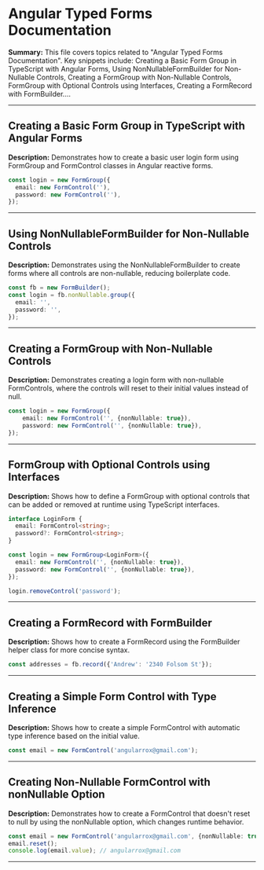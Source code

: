 # Angular Typed Forms Documentation

**Summary:** This file covers topics related to "Angular Typed Forms Documentation". Key snippets include: Creating a Basic Form Group in TypeScript with Angular Forms, Using NonNullableFormBuilder for Non-Nullable Controls, Creating a FormGroup with Non-Nullable Controls, FormGroup with Optional Controls using Interfaces, Creating a FormRecord with FormBuilder....

---

## Creating a Basic Form Group in TypeScript with Angular Forms

**Description:** Demonstrates how to create a basic user login form using FormGroup and FormControl classes in Angular reactive forms.

```typescript
const login = new FormGroup({
  email: new FormControl(''),
  password: new FormControl(''),
});
```

---

## Using NonNullableFormBuilder for Non-Nullable Controls

**Description:** Demonstrates using the NonNullableFormBuilder to create forms where all controls are non-nullable, reducing boilerplate code.

```typescript
const fb = new FormBuilder();
const login = fb.nonNullable.group({
  email: '',
  password: '',
});
```

---

## Creating a FormGroup with Non-Nullable Controls

**Description:** Demonstrates creating a login form with non-nullable FormControls, where the controls will reset to their initial values instead of null.

```typescript
const login = new FormGroup({
    email: new FormControl('', {nonNullable: true}),
    password: new FormControl('', {nonNullable: true}),
});
```

---

## FormGroup with Optional Controls using Interfaces

**Description:** Shows how to define a FormGroup with optional controls that can be added or removed at runtime using TypeScript interfaces.

```typescript
interface LoginForm {
  email: FormControl<string>;
  password?: FormControl<string>;
}

const login = new FormGroup<LoginForm>({
  email: new FormControl('', {nonNullable: true}),
  password: new FormControl('', {nonNullable: true}),
});

login.removeControl('password');
```

---

## Creating a FormRecord with FormBuilder

**Description:** Shows how to create a FormRecord using the FormBuilder helper class for more concise syntax.

```typescript
const addresses = fb.record({'Andrew': '2340 Folsom St'});
```

---

## Creating a Simple Form Control with Type Inference

**Description:** Shows how to create a simple FormControl with automatic type inference based on the initial value.

```typescript
const email = new FormControl('angularrox@gmail.com');
```

---

## Creating Non-Nullable FormControl with nonNullable Option

**Description:** Demonstrates how to create a FormControl that doesn't reset to null by using the nonNullable option, which changes runtime behavior.

```typescript
const email = new FormControl('angularrox@gmail.com', {nonNullable: true});
email.reset();
console.log(email.value); // angularrox@gmail.com
```

---